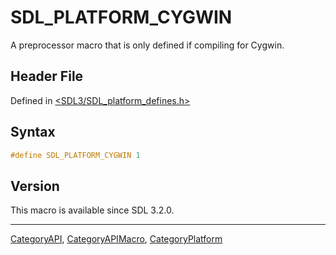 # SDL_PLATFORM_CYGWIN

A preprocessor macro that is only defined if compiling for Cygwin.

## Header File

Defined in [<SDL3/SDL_platform_defines.h>](https://github.com/libsdl-org/SDL/blob/main/include/SDL3/SDL_platform_defines.h)

## Syntax

```c
#define SDL_PLATFORM_CYGWIN 1
```

## Version

This macro is available since SDL 3.2.0.





----
[CategoryAPI](CategoryAPI), [CategoryAPIMacro](CategoryAPIMacro), [CategoryPlatform](CategoryPlatform)

